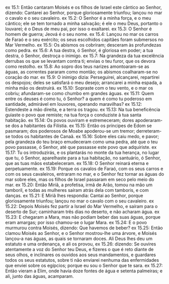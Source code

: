 ex 15.1: Então cantaram Moisés e os filhos de Israel este cântico ao Senhor, dizendo: Cantarei ao Senhor, porque gloriosamente triunfou; lançou no mar o cavalo e o seu cavaleiro.
ex 15.2: O Senhor é a minha força, e o meu cântico; ele se tem tornado a minha salvação; é ele o meu Deus, portanto o louvarei; é o Deus de meu pai, por isso o exaltarei.
ex 15.3: O Senhor é homem de guerra; Jeová é o seu nome.
ex 15.4: Lançou no mar os carros de Faraó e o seu exército; os seus escolhidos capitães foram submersos no Mar Vermelho.
ex 15.5: Os abismos os cobriram; desceram às profundezas como pedra.
ex 15.6: A tua destra, ó Senhor, é gloriosa em poder; a tua destra, ó Senhor, destroça o inimigo.
ex 15.7: Na grandeza da tua excelência derrubas os que se levantam contra ti; envias o teu furor, que os devora como restolho.
ex 15.8: Ao sopro dos teus narizes amontoaram-se as águas, as correntes pararam como montão; os abismos coalharam-se no coração do mar.
ex 15.9: O inimigo dizia: Perseguirei, alcançarei, repartirei os despojos; deles se satisfará o meu desejo; arrancarei a minha espada, a minha mão os destruirá.
ex 15.10: Sopraste com o teu vento, e o mar os cobriu; afundaram-se como chumbo em grandes águas.
ex 15.11: Quem entre os deuses é como tu, ó Senhor? a quem é como tu poderoso em santidade, admirável em louvores, operando maravilhas?
ex 15.12: Estendeste a mão direita, e a terra os tragou.
ex 15.13: Na tua beneficência guiaste o povo que remiste; na tua força o conduziste à tua santa habitação.
ex 15.14: Os povos ouviram e estremeceram; dores apoderaram-se dos a habitantes da Filístia.
ex 15.15: Então os príncipes de Edom se pasmaram; dos poderosos de Moabe apoderou-se um tremor; derreteram-se todos os habitantes de Canaã.
ex 15.16: Sobre eles caiu medo, e pavor; pela grandeza do teu braço emudeceram como uma pedra, até que o teu povo passasse, ó Senhor, até que passasse este povo que adquiriste.
ex 15.17: Tu os introduzirás, e os plantarás no monte da tua herança, no lugar que tu, ó Senhor, aparelhaste para a tua habitação, no santuário, ó Senhor, que as tuas mãos estabeleceram.
ex 15.18: O Senhor reinará eterna e perpetuamente.
ex 15.19: Porque os cavalos de Faraó, com os seus carros e com os seus cavaleiros, entraram no mar, e o Senhor fez tornar as águas do mar sobre eles, mas os filhos de Israel passaram em seco pelo meio do mar.
ex 15.20: Então Miriã, a profetisa, irmã de Arão, tomou na mão um tamboril, e todas as mulheres saíram atrás dela com tamboris, e com danças.
ex 15.21: E Miriã lhes respondia: Cantai ao Senhor, porque gloriosamente triunfou; lançou no mar o cavalo com o seu cavaleiro.
ex 15.22: Depois Moisés fez partir a Israel do Mar Vermelho, e saíram para o deserto de Sur; caminharam três dias no deserto, e não acharam água.
ex 15.23: E chegaram a Mara, mas não podiam beber das suas águas, porque eram amargas; por isso chamou-se o lugar Mara.
ex 15.24: E o povo murmurou contra Moisés, dizendo: Que havemos de beber?
ex 15.25: Então clamou Moisés ao Senhor, e o Senhor mostrou-lhe uma árvore, e Moisés lançou-a nas águas, as quais se tornaram doces. Ali Deus lhes deu um estatuto e uma ordenança, e ali os provou,
ex 15.26: dizendo: Se ouvires atentamente a voz do Senhor teu Deus, e fizeres o que é reto diante de seus olhos, e inclinares os ouvidos aos seus mandamentos, e guardares todos os seus estatutos, sobre ti não enviarei nenhuma das enfermidades que enviei sobre os egípcios; porque eu sou o Senhor que te sara.
ex 15.27: Então vieram a Elim, onde havia doze fontes de água e setenta palmeiras; e ali, junto das águas, acamparam.
